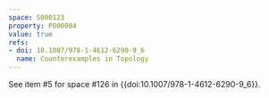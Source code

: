 ```yaml
---
space: S000123
property: P000004
value: true
refs:
- doi: 10.1007/978-1-4612-6290-9_6
  name: Counterexamples in Topology
---
```


See item #5 for space #126 in {{doi:10.1007/978-1-4612-6290-9_6}}.
